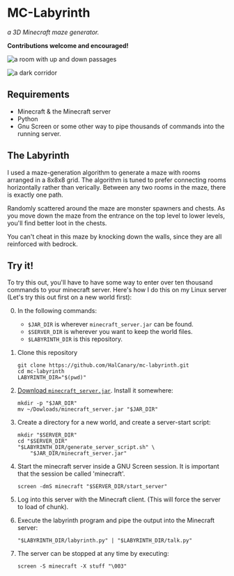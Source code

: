 MC-Labyrinth
============

*a 3D Minecraft maze generator.*

**Contributions welcome and encouraged!**

![a room with up and down passages](http://i.imgur.com/dfQ5iYX.png)

![a dark corridor](http://i.imgur.com/ABAqCRN.png)

Requirements
------------

*   Minecraft & the Minecraft server
*   Python
*   Gnu Screen or some other way to pipe thousands of commands into the
    running server.

The Labyrinth
-------------

I used a maze-generation algorithm to generate a maze with rooms
arranged in a 8x8x8 grid.  The algorithm is tuned to prefer connecting
rooms horizontally rather than verically.  Between any two rooms in
the maze, there is exactly one path.  

Randomly scattered around the maze are monster spawners and chests.
As you move down the maze from the entrance on the top level to lower
levels, you'll find better loot in the chests.

You can't cheat in this maze by knocking down the walls, since they
are all reinforced with bedrock. 

Try it!
-------

To try this out, you'll have to have some way to enter over ten
thousand commands to your minecraft server.  Here's how I do this on
my Linux server (Let's try this out first on a new world first):

0.  In the following commands:

    -   `$JAR_DIR` is wherever `minecraft_server.jar` can be found.
    -   `$SERVER_DIR` is wherever you want to keep the world files.
    -   `$LABYRINTH_DIR` is this repository.

1.  Clone this repository

        git clone https://github.com/HalCanary/mc-labyrinth.git
        cd mc-labyrinth
        LABYRINTH_DIR="$(pwd)"

2.  [Download `minecraft_server.jar`](https://minecraft.net/download).
    Install it somewhere:

        mkdir -p "$JAR_DIR"
        mv ~/Dowloads/minecraft_server.jar "$JAR_DIR"

3.  Create a directory for a new world, and create a server-start
    script:

        mkdir "$SERVER_DIR"
        cd "$SERVER_DIR"
        "$LABYRINTH_DIR/generate_server_script.sh" \
            "$JAR_DIR/minecraft_server.jar"

4.  Start the minecraft server inside a GNU Screen session.
    It is important that the session be called 'minecraft'.

        screen -dmS minecraft "$SERVER_DIR/start_server"

5.  Log into this server with the Minecraft client. (This will force
    the server to load of chunk).

6.  Execute the labyrinth program and pipe the output into the
    Minecraft server:

        "$LABYRINTH_DIR/labyrinth.py" | "$LABYRINTH_DIR/talk.py"

7.  The server can be stopped at any time by executing:

        screen -S minecraft -X stuff "\003"
